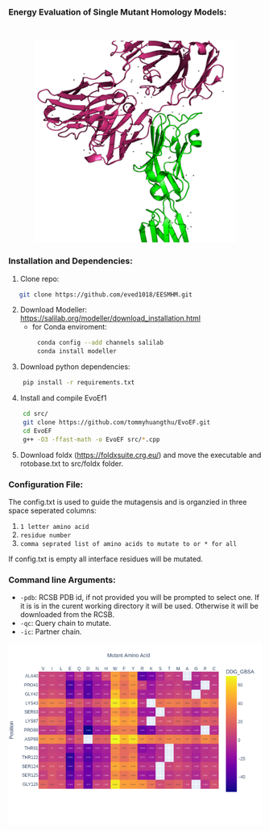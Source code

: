 ### Energy Evaluation of Single Mutant Homology Models:
<Br>

<p align="center">
<img src="Media/Picture1.png"  width="400" height="400"/>
</p>

### Installation and Dependencies:
1. Clone repo:
```sh
   git clone https://github.com/eved1018/EESMHM.git
```
2. Download Modeller: https://salilab.org/modeller/download_installation.html
    * for Conda enviroment:
```sh 
        conda config --add channels salilab
        conda install modeller
```
3. Download python dependencies:
```sh
    pip install -r requirements.txt 
```
4. Install and compile EvoEf1
```sh
    cd src/
    git clone https://github.com/tommyhuangthu/EvoEF.git
    cd EvoEF
    g++ -O3 -ffast-math -o EvoEF src/*.cpp
```

5. Download foldx (https://foldxsuite.crg.eu/) and move the executable and rotobase.txt to src/foldx folder.

### Configuration File:
The config.txt is used to guide the mutagensis and is organzied in three space seperated columns:
1) `1 letter amino acid` 
2) `residue number`
3) `comma seprated list of amino acids to mutate to or * for all`

If config.txt is empty all interface residues will be mutated.   

### Command line Arguments:
* `-pdb`: RCSB PDB id, if not provided you will be prompted to select one. If it is is in the curent working directory it will be used. Otherwise it will be downloaded from the RCSB.
* `-qc`: Query chain to mutate.
* `-ic`: Partner chain.


<p align="center">
<img src="Media/DDG_GBSA.png" />
</p>

